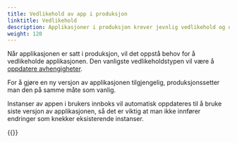 ```yaml
---
title: Vedlikehold av app i produksjon
linktitle: Vedlikehold
description: Applikasjoner i produksjon krever jevnlig vedlikehold og oppdateringer.
weight: 120
---
```


Når applikasjonen er satt i produksjon, vil det oppstå behov for å vedlikeholde applikasjonen.
Den vanligste vedlikeholdstypen vil være å [oppdatere avhengigheter](./dependencies).

For å gjøre en ny versjon av applikasjonen tilgjengelig, produksjonssetter man den på samme måte som vanlig.

Instanser av appen i brukers innboks vil automatisk oppdateres til å bruke siste versjon av applikasjonen,
så det er viktig at man ikke innfører endringer som knekker eksisterende instanser.

{{<children />}}